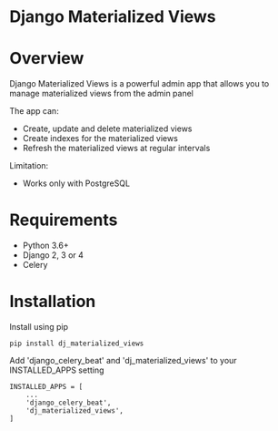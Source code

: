 # Django Materialized Views

# Overview

Django Materialized Views is a powerful admin app that allows you to manage materialized views from the admin panel

The app can:

* Create, update and delete materialized views
* Create indexes for the materialized views
* Refresh the materialized views at regular intervals

Limitation:
* Works only with PostgreSQL

# Requirements
* Python 3.6+
* Django 2, 3 or 4
* Celery


# Installation
Install using pip
```
pip install dj_materialized_views 
```

Add 'django_celery_beat' and 'dj_materialized_views' to your INSTALLED_APPS setting
```
INSTALLED_APPS = [
    ...
    'django_celery_beat',
    'dj_materialized_views',
]
```